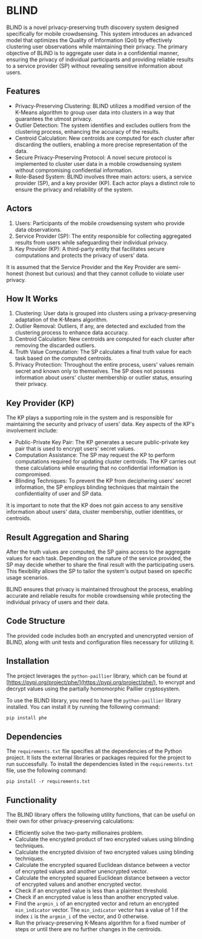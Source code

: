 # BLIND

BLIND is a novel privacy-preserving truth discovery system designed specifically for mobile crowdsensing. This system introduces an advanced model that optimizes the Quality of Information (QoI) by effectively clustering user observations while maintaining their privacy. The primary objective of BLIND is to aggregate user data in a confidential manner, ensuring the privacy of individual participants and providing reliable results to a service provider (SP) without revealing sensitive information about users.

## Features

- Privacy-Preserving Clustering: BLIND utilizes a modified version of the K-Means algorithm to group user data into clusters in a way that guarantees the utmost privacy.
- Outlier Detection: The system identifies and excludes outliers from the clustering process, enhancing the accuracy of the results.
- Centroid Calculation: New centroids are computed for each cluster after discarding the outliers, enabling a more precise representation of the data.
- Secure Privacy-Preserving Protocol: A novel secure protocol is implemented to cluster user data in a mobile crowdsensing system without compromising confidential information.
- Role-Based System: BLIND involves three main actors: users, a service provider (SP), and a key provider (KP). Each actor plays a distinct role to ensure the privacy and reliability of the system.

## Actors

1. Users: Participants of the mobile crowdsensing system who provide data observations.
2. Service Provider (SP): The entity responsible for collecting aggregated results from users while safeguarding their individual privacy.
3. Key Provider (KP): A third-party entity that facilitates secure computations and protects the privacy of users' data.

It is assumed that the Service Provider and the Key Provider are semi-honest (honest but curious) and that they cannot collude to violate user privacy.

## How It Works

1. Clustering: User data is grouped into clusters using a privacy-preserving adaptation of the K-Means algorithm.
2. Outlier Removal: Outliers, if any, are detected and excluded from the clustering process to enhance data accuracy.
3. Centroid Calculation: New centroids are computed for each cluster after removing the discarded outliers.
4. Truth Value Computation: The SP calculates a final truth value for each task based on the computed centroids.
5. Privacy Protection: Throughout the entire process, users' values remain secret and known only to themselves. The SP does not possess information about users' cluster membership or outlier status, ensuring their privacy.

## Key Provider (KP)

The KP plays a supporting role in the system and is responsible for maintaining the security and privacy of users' data. Key aspects of the KP's involvement include:

- Public-Private Key Pair: The KP generates a secure public-private key pair that is used to encrypt users' secret values.
- Computation Assistance: The SP may request the KP to perform computations required for updating cluster centroids. The KP carries out these calculations while ensuring that no confidential information is compromised.
- Blinding Techniques: To prevent the KP from deciphering users' secret information, the SP employs blinding techniques that maintain the confidentiality of user and SP data.

It is important to note that the KP does not gain access to any sensitive information about users' data, cluster membership, outlier identities, or centroids.

## Result Aggregation and Sharing

After the truth values are computed, the SP gains access to the aggregate values for each task. Depending on the nature of the service provided, the SP may decide whether to share the final result with the participating users. This flexibility allows the SP to tailor the system's output based on specific usage scenarios.

BLIND ensures that privacy is maintained throughout the process, enabling accurate and reliable results for mobile crowdsensing while protecting the individual privacy of users and their data.

## Code Structure

The provided code includes both an encrypted and unencrypted version of BLIND, along with unit tests and configuration files necessary for utilizing it.

## Installation

The project leverages the `python-paillier` library, which can be found at [https://pypi.org/project/phe/](https://pypi.org/project/phe/), to encrypt and decrypt values using the partially homomorphic Paillier cryptosystem.

To use the BLIND library, you need to have the `python-paillier` library installed. You can install it by running the following command:

```bash
pip install phe
```

## Dependencies

The `requirements.txt` file specifies all the dependencies of the Python project. It lists the external libraries or packages required for the project to run successfully. To install the dependencies listed in the `requirements.txt` file, use the following command:

```shell
pip install -r requirements.txt
```


## Functionality

The BLIND library offers the following utility functions, that can be useful on their own for other privacy-preserving calculations:

- Efficiently solve the two-party millionaires problem.
- Calculate the encrypted product of two encrypted values using blinding techniques.
- Calculate the encrypted division of two encrypted values using blinding techniques.
- Calculate the encrypted squared Euclidean distance between a vector of encrypted values and another unencrypted vector.
- Calculate the encrypted squared Euclidean distance between a vector of encrypted values and another encrypted vector.
- Check if an encrypted value is less than a plaintext threshold.
- Check if an encrypted value is less than another encrypted value.
- Find the `argmin_i` of an encrypted vector and return an encrypted `min_indicator` vector. The `min_indicator` vector has a value of 1 if the index `i` is the `argmin_i` of the vector, and 0 otherwise.
- Run the privacy-preserving K-Means algorithm for a fixed number of steps or until there are no further changes in the centroids.
